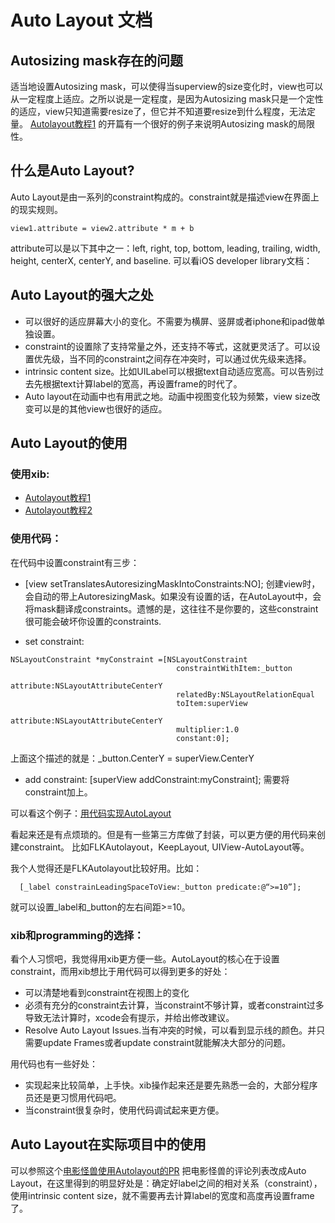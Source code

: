 Auto Layout 文档
================

Autosizing mask存在的问题
-------------------------
适当地设置Autosizing mask，可以使得当superview的size变化时，view也可以从一定程度上适应。之所以说是一定程度，是因为Autosizing mask只是一个定性的适应，view只知道需要resize了，但它并不知道要resize到什么程度，无法定量。
[Autolayout教程1] 的开篇有一个很好的例子来说明Autosizing mask的局限性。


什么是Auto Layout?
------------------
Auto Layout是由一系列的constraint构成的。constraint就是描述view在界面上的现实规则。
```
view1.attribute = view2.attribute * m + b
```
attribute可以是以下其中之一：left, right, top, bottom, leading, trailing, width, height, centerX, centerY, and baseline.
可以看iOS developer library文档：


Auto Layout的强大之处
---------------------
- 可以很好的适应屏幕大小的变化。不需要为横屏、竖屏或者iphone和ipad做单独设置。
- constraint的设置除了支持常量之外，还支持不等式，这就更灵活了。可以设置优先级，当不同的constraint之间存在冲突时，可以通过优先级来选择。
- intrinsic content size。比如UILabel可以根据text自动适应宽高。可以告别过去先根据text计算label的宽高，再设置frame的时代了。
- Auto layout在动画中也有用武之地。动画中视图变化较为频繁，view size改变可以是的其他view也很好的适应。

Auto Layout的使用
-----------------
### 使用xib:
* [Autolayout教程1]
* [Autolayout教程2]

### 使用代码：

在代码中设置constraint有三步：
 
 * [view setTranslatesAutoresizingMaskIntoConstraints:NO];  创建view时，会自动的带上AutoresizingMask。如果没有设置的话，在AutoLayout中，会将mask翻译成constraints。遗憾的是，这往往不是你要的，这些constraint很可能会破坏你设置的constraints.


* set constraint: 
```
NSLayoutConstraint *myConstraint =[NSLayoutConstraint
                                     constraintWithItem:_button
                                     attribute:NSLayoutAttributeCenterY
                                     relatedBy:NSLayoutRelationEqual
                                     toItem:superView
                                     attribute:NSLayoutAttributeCenterY
                                     multiplier:1.0
                                     constant:0];  
```
上面这个描述的就是：_button.CenterY = superView.CenterY 

* add constraint:   [superView addConstraint:myConstraint];  需要将constraint加上。

可以看这个例子：[用代码实现AutoLayout]

看起来还是有点烦琐的。但是有一些第三方库做了封装，可以更方便的用代码来创建constraint。
比如FLKAutolayout，KeepLayout, UIView-AutoLayout等。

我个人觉得还是FLKAutolayout比较好用。比如：
```
  [_label constrainLeadingSpaceToView:_button predicate:@“>=10”];
```
就可以设置_label和_button的左右间距>=10。

### xib和programming的选择：
看个人习惯吧，我觉得用xib更方便一些。AutoLayout的核心在于设置constraint，而用xib想比于用代码可以得到更多的好处：
- 可以清楚地看到constraint在视图上的变化
- 必须有充分的constraint去计算，当constraint不够计算，或者constraint过多导致无法计算时，xcode会有提示，并给出修改建议。
- Resolve Auto Layout Issues.当有冲突的时候，可以看到显示线的颜色。并只需要update Frames或者update constraint就能解决大部分的问题。

用代码也有一些好处：
- 实现起来比较简单，上手快。xib操作起来还是要先熟悉一会的，大部分程序员还是更习惯用代码吧。
- 当constraint很复杂时，使用代码调试起来更方便。


Auto Layout在实际项目中的使用
----------------------------
可以参照这个[电影怪兽使用Autolayout的PR]
把电影怪兽的评论列表改成Auto Layout，在这里得到的明显好处是：确定好label之间的相对关系（constraint），使用intrinsic content size，就不需要再去计算label的宽度和高度再设置frame了。

[iOS Developer Library]:https://developer.apple.com/library/ios/documentation/userexperience/conceptual/AutolayoutPG/AutoLayoutConcepts/AutoLayoutConcepts.html#//apple_ref/doc/uid/TP40010853-CH14-SW1
[Autolayout教程1]:http://www.raywenderlich.com/50317/beginning-auto-layout-tutorial-in-ios-7-part-1
[Autolayout教程2]:http://www.raywenderlich.com/50317/beginning-auto-layout-tutorial-in-ios-7-part-2
[用代码实现AutoLayout]:http://www.techotopia.com/index.php/Implementing_iOS_6_Auto_Layout_Constraints_in_Code
[电影怪兽使用Autolayout的PR]:http://code.dapps.douban.com/Jaeger-iPhone/pull/191/
    
